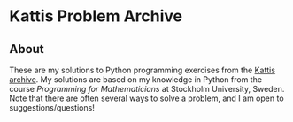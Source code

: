 # Kattis Problem Archive
## About
These are my solutions to Python programming exercises from the [Kattis archive](https://open.kattis.com/). My solutions are based on my knowledge in Python from the course *Programming for Mathematicians* at Stockholm University, Sweden. Note that there are often several ways to solve a problem, and I am open to suggestions/questions! 

